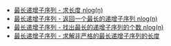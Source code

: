 - [最长递增子序列 - 求长度 nlog(n)](main-bs.cc)
- [最长递增子序列 - 返回一个最长的递增子序列 nlog(n)](main-bs-find-one-longest-sequence.cc)
- [最长递增子序列 - 找出最长的递增子序列的个数 nlog(n)](main-bs-find-number-of-longest-sequence.cc)
- [最长递增子序列 - 求解非严格的最长递增子序列的长度](main-non-strict.cc)
